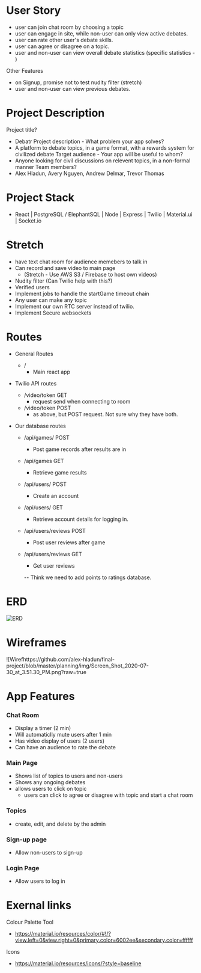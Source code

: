 # User Story
- user can join chat room by choosing a topic
- user can engage in site, while non-user can only view active debates.
- user can rate other user's debate skills.
- user can agree or disagree on a topic.
- user and non-user can view overall debate statistics (specific statistics - )

Other Features
- on Signup, promise not to test nudity filter
(stretch)
- user and non-user can view previous debates.

# Project Description
Project title?
- Debatr
Project description - What problem your app solves?
- A platform to debate topics, in a game format, with a rewards system for civilized debate
Target audience - Your app will be useful to whom?
- Anyone looking for civil discussions on relevent topics, in a non-formal manner
Team members?
- Alex Hladun, Avery Nguyen, Andrew Delmar, Trevor Thomas

# Project Stack
- React | PostgreSQL / ElephantSQL | Node | Express | Twilio | Material.ui | Socket.io


# Stretch
- have text chat room for audience memebers to talk in
- Can record and save video to main page
  - (Stretch - Use AWS S3 / Firebase to host own videos)
- Nudity filter (Can Twilio help with this?)
- Verified users
- Implement jobs to handle the startGame timeout chain
- Any user can make any topic
- Implement our own RTC server instead of twilio.
- Implement Secure websockets

# Routes
- General Routes
  - /
    - Main react app


- Twilio API routes
  - /video/token GET
    - request send when connecting to room
  - /video/token POST
    - as above, but POST request. Not sure why they have both.

- Our database routes
  - /api/games/ POST
    - Post game records after results are in
  - /api/games GET
    - Retrieve game results
  - /api/users/ POST
    - Create an account
  - /api/users/ GET
    - Retrieve account details for logging in.
  - /api/users/reviews POST
    - Post user reviews after game
  - /api/users/reviews GET
    - Get user reviews

    -- Think we need to add points to ratings database.

# ERD
![ERD](https://github.com/alex-hladun/final-project/blob/master/planning/img/Screen%20Shot%202020-07-29%20at%203.02.08%20PM.png?raw=true)

# Wireframes
![Wirefhttps://github.com/alex-hladun/final-project/blob/master/planning/img/Screen_Shot_2020-07-30_at_3.51.30_PM.png?raw=true

# App Features

### Chat Room
- Display a timer (2 min)
- Will automaticlly mute users after 1 min
- Has video display of users (2 users)
- Can have an audience to rate the debate

### Main Page
- Shows list of topics to users and non-users
- Shows any ongoing debates
- allows users to click on topic
  - users can click to agree or disagree with topic and start a chat room

### Topics
- create, edit, and delete by the admin

### Sign-up page
- Allow non-users to sign-up

### Login Page
- Allow users to log in

# Exernal links

Colour Palette Tool
- https://material.io/resources/color/#!/?view.left=0&view.right=0&primary.color=6002ee&secondary.color=ffffff

Icons 
- https://material.io/resources/icons/?style=baseline

